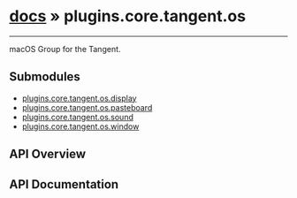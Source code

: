 # [docs](index.md) » plugins.core.tangent.os
---

macOS Group for the Tangent.

## Submodules
 * [plugins.core.tangent.os.display](plugins.core.tangent.os.display.md)
 * [plugins.core.tangent.os.pasteboard](plugins.core.tangent.os.pasteboard.md)
 * [plugins.core.tangent.os.sound](plugins.core.tangent.os.sound.md)
 * [plugins.core.tangent.os.window](plugins.core.tangent.os.window.md)

## API Overview

## API Documentation

